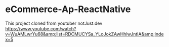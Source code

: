 # eCommerce-Ap-ReactNative
This project cloned from youtuber notJust․dev
 https://www.youtube.com/watch?v=WuAMLwrYu68&amp;list=RDCMUCYSa_YLoJokZAwHhlwJntIA&amp;index=5
